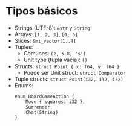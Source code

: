 # Tipos básicos

* Strings (UTF-8): `&str` y `String`
* Arrays: `[1, 2, 3]`, `[0; 5]`
* Slices: `&mi_vector[1..4]`
* Tuples:
    * Comunes: `(2, 5.8, 's')`
    * Unit type (tupla vacía): `()`
* Structs: `struct Point { x: f64, y: f64 }`
    * Puede ser Unit struct: `struct Comparator`
* Tuple structs: `struct Point(i32, i32, i32)`
* Enums:
    ```
    enum BoardGameAction {
        Move { squares: i32 },
        Surrender,
        Chat(String)
    }
    ```
